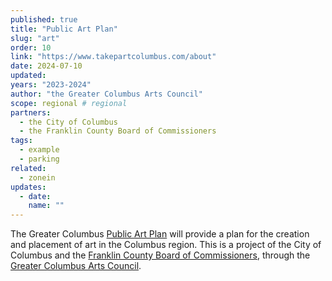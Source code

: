 ```yaml
---
published: true
title: "Public Art Plan"
slug: "art"
order: 10
link: "https://www.takepartcolumbus.com/about"
date: 2024-07-10
updated:
years: "2023-2024"
author: "the Greater Columbus Arts Council"
scope: regional # regional
partners:
  - the City of Columbus
  - the Franklin County Board of Commissioners
tags:
  - example
  - parking
related:
  - zonein
updates:
  - date:
    name: ""
---
```


The Greater Columbus [Public Art Plan](https://www.takepartcolumbus.com/about) will provide a plan for the creation and placement of art in the Columbus region. This is a project of the City of Columbus and the [Franklin County Board of Commissioners](https://commissioners.franklincountyohio.gov/), through the [Greater Columbus Arts Council](https://www.gcac.org/).